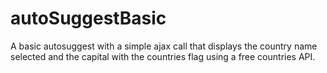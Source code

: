 # autoSuggestBasic
A basic autosuggest with a simple ajax call that displays the country name selected and the capital with the countries flag using a free countries API.
